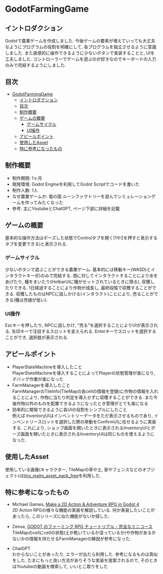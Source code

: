 # GodotFarmingGame

## イントロダクション
Godotで農業ゲームを作成しました. 今後ゲームの要素が増えていっても大丈夫なようにプログラムの役割を明確にして, 各プログラムを独立させるように意識しました. また直感的に操作できるように少ないボタンで実装することと, UIを工夫しました. コントローラーでゲームを遊ぶのが好きなのでキーボードの入力のみで完結するようにしました.

## 目次
- [GodotFarmingGame](#godotfarminggame)
  - [イントロダクション](#イントロダクション)
  - [目次](#目次)
  - [制作概要](#制作概要)
  - [ゲームの概要](#ゲームの概要)
	- [ゲームサイクル](#ゲームサイクル)
	- [UI操作](#ui操作)
  - [アピールポイント](#アピールポイント)
  - [使用したAsset](#使用したasset)
  - [特に参考になったもの](#特に参考になったもの)


## 制作概要
- 制作期間: 1ヶ月
- 開発環境: Godot Engineを利用してGodot Scriptでコードを書いた
- 制作人数: 1人
- なぜ農業ゲームか: 竜の国 ルーンファクトリーを遊んでシミュレーションゲームを作ってみたくなった
- 参考: 主にYoutubeとChatGPT, ページ下部に詳細を記載

## ゲームの概要
基本的な操作方法はポーズした状態でControlタブを開く(1や2を押すと表示するタブを変更できる)と表示される.
### ゲームサイクル
少ないボタンで遊ぶことができる農業ゲーム. 基本的には移動キー(WASD)とインタラクトキー(E)のみで完結する. 畑に対してインタラクトすることにより水をあげたり, 種をまいたり(HotbarUIに種がセットされているときに限る), 収穫したりできる. 1日経過することにより作物が成長し, 最終段階で収穫することができる. 収穫したものはNPCに話しかける(インタラクト)ことにより, 売ることができる(種は売値が低い).

### UI操作
Escキーを押したり, NPCに話しかけ, "売る"を選択することによりUIが表示される. 矢印キーで注目するスロットを変えられる. Enterキーでスロットを選択することができ, 選択肢が表示される.

## アピールポイント
- PlayerStateMachineを導入したこと\
PlayerStateMachineを導入することによってPlayerの状態管理が楽になり, デバッグ作業が楽になった
- FarmManagerを導入したこと\
FarmManagerのTileInfo(TileMapの各cellの情報を登録)に作物の情報を入れることにより, 作物に当たり判定を導入せずに収穫することができる. また今後作物以外のものを配置できるようになったとき管理がとても楽になる
- 効率的に開発できるように各UIの役割をシンプルにしたこと\
例えば InventoryUIはインベントリーデータをただ表示させるものであり, インベントリースロットを選択した際の挙動をConfirmUIに任せるように実装する. これにより, ショップ画面を開いたときに表示されるInventoryUIとポーズ画面を開いたときに表示されるInventoryUIは同じものを使えるようになった.

## 使用したAsset
使用している画像(キャラクター, TileMapの草や土, 家やフェンスなどのオブジェクト)は[tiny_realm_asset_pack_free](https://wicked-rabbit.itch.io/tiny-realm-asset-pack)を利用した.


## 特に参考になったもの

- Michael Games, [Make a 2D Action & Adventure RPG in Godot 4](https://www.youtube.com/watch?v=QPeycNt29tY&list=PLfcCiyd_V9GH8M9xd_QKlyU8jryGcy3Xa)\
2D Action RPGの様々な機能の実装を解説している. 何か実装したいことがあったら, このシリーズに似た機能がないか探した.

- Zenva, [GODOT のファーミング RPG チュートリアル - 完全なミニコース](https://www.youtube.com/watch?v=LUg2XZNM4Qk)\
TileMapのcellにcellの状態(土が乾いているか湿っているか)や作物があるかないかの情報を持たせるFarmManagerの解説が参考になった.

- ChatGPT\
わからないことがあったり, エラーが出たら利用した. 参考になるものは真似をした. たまにもっと良い方法がありそうな実装を提案されるので, そのときはYoutubeの動画を検索して, いいとこ取りをした
